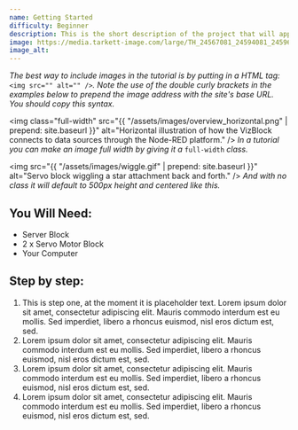 ```yaml
---
name: Getting Started
difficulty: Beginner
description: This is the short description of the project that will appear at the top of the tutorial, and on the page listing all available tutorials.
image: https://media.tarkett-image.com/large/TH_24567081_24594081_24596081_24601081_24563081_24565081_24588081_001.jpg
image_alt:
---
```

*The best way to include images in the tutorial is by putting in a HTML tag:* `<img src="" alt="" />`*. Note the use of the double curly brackets in the examples below to prepend the image address with the site's base URL. You should copy this syntax.*

<img class="full-width" src="{{ "/assets/images/overview_horizontal.png" | prepend: site.baseurl }}" alt="Horizontal illustration of how the VizBlock connects to data sources through the Node-RED platform." />
*In a tutorial you can make an image full width by giving it a* `full-width` *class.*

<img src="{{ "/assets/images/wiggle.gif" | prepend: site.baseurl }}" alt="Servo block wiggling a star attachment back and forth." />
*And with no class it will default to 500px height and centered like this.*

## You Will Need:
- Server Block
- 2 x Servo Motor Block
- Your Computer

## Step by step:
1. This is step one, at the moment it is placeholder text. Lorem ipsum dolor sit amet, consectetur adipiscing elit. Mauris commodo interdum est eu mollis. Sed imperdiet, libero a rhoncus euismod, nisl eros dictum est, sed.
2. Lorem ipsum dolor sit amet, consectetur adipiscing elit. Mauris commodo interdum est eu mollis. Sed imperdiet, libero a rhoncus euismod, nisl eros dictum est, sed.
3. Lorem ipsum dolor sit amet, consectetur adipiscing elit. Mauris commodo interdum est eu mollis. Sed imperdiet, libero a rhoncus euismod, nisl eros dictum est, sed.
4. Lorem ipsum dolor sit amet, consectetur adipiscing elit. Mauris commodo interdum est eu mollis. Sed imperdiet, libero a rhoncus euismod, nisl eros dictum est, sed.
